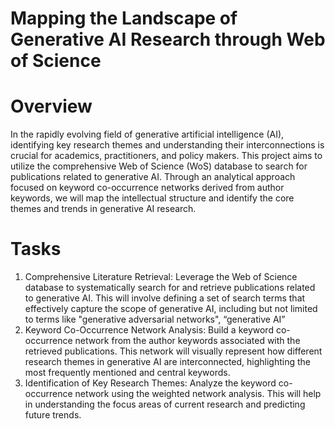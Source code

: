 # Mapping the Landscape of Generative AI Research through Web of Science
# Overview
In the rapidly evolving field of generative artificial intelligence (AI), identifying key
research themes and understanding their interconnections is crucial for academics,
practitioners, and policy makers. This project aims to utilize the comprehensive Web of
Science (WoS) database to search for publications related to generative AI. Through an
analytical approach focused on keyword co-occurrence networks derived from author
keywords, we will map the intellectual structure and identify the core themes and trends
in generative AI research.


# Tasks
1. Comprehensive Literature Retrieval: Leverage the Web of Science
database to systematically search for and retrieve publications related to
generative AI. This will involve defining a set of search terms that effectively
capture the scope of generative AI, including but not limited to terms like
"generative adversarial networks", “generative AI”
2. Keyword Co-Occurrence Network Analysis: Build a keyword
co-occurrence network from the author keywords associated with the retrieved
publications. This network will visually represent how different research themes
in generative AI are interconnected, highlighting the most frequently mentioned
and central keywords.
3. Identification of Key Research Themes: Analyze the keyword
co-occurrence network using the weighted network analysis. This will help in
understanding the focus areas of current research and predicting future trends.
